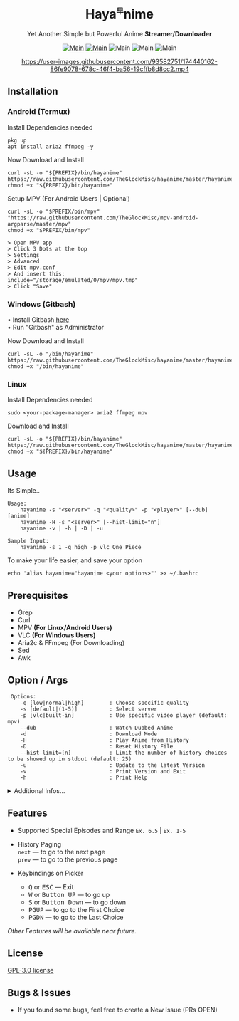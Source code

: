 <div align="center">
<h1>Haya<sup><sub><sup>早</sup></sub></sup>nime</h1>

Yet Another Simple but Powerful Anime **Streamer/Downloader**


[![Main](https://img.shields.io/badge/Maintainer-TheGlockMisc-green?style=flat-square)](https://github.com/TheGlockMisc)
[![Main](https://img.shields.io/badge/Maintainer-Zudeath-green?style=flat-square)](https://github.com/Zudeath)
![Main](https://img.shields.io/badge/OS-Linux-blue?style=flat-square)
![Main](https://img.shields.io/badge/OS-Windows-blue?style=flat-square)
![Main](https://img.shields.io/badge/OS-Android-blue?style=flat-square)

https://user-images.githubusercontent.com/93582751/174440162-86fe9078-678c-46f4-ba56-19cffb8d8cc2.mp4

</div>

## Installation
### Android (Termux)
Install Dependencies needed
```
pkg up
apt install aria2 ffmpeg -y
```

Now Download and Install
```
curl -sL -o "${PREFIX}/bin/hayanime" https://raw.githubusercontent.com/TheGlockMisc/hayanime/master/hayanime
chmod +x "${PREFIX}/bin/hayanime"
```
Setup MPV (For Android Users | Optional)
```
curl -sL -o "$PREFIX/bin/mpv" "https://raw.githubusercontent.com/TheGlockMisc/mpv-android-argparse/master/mpv"
chmod +x "$PREFIX/bin/mpv"

> Open MPV app
> Click 3 Dots at the top
> Settings
> Advanced
> Edit mpv.conf
> And insert this:
include="/storage/emulated/0/mpv/mpv.tmp"
> Click "Save"
```
### Windows (Gitbash)

• Install Gitbash [here](https://git-scm.com/download/win)<br>
• Run "Gitbash" as Administrator

Now Download and Install
```
curl -sL -o "/bin/hayanime" https://raw.githubusercontent.com/TheGlockMisc/hayanime/master/hayanime
chmod +x "/bin/hayanime"
```

### Linux

Install Dependencies needed
```
sudo <your-package-manager> aria2 ffmpeg mpv
```

Download and Install
```
curl -sL -o "${PREFIX}/bin/hayanime" https://raw.githubusercontent.com/TheGlockMisc/hayanime/master/hayanime
chmod +x "${PREFIX}/bin/hayanime"
```

## Usage
Its Simple..
```
Usage:
    hayanime -s "<server>" -q "<quality>" -p "<player>" [--dub] [anime]
    hayanime -H -s "<server>" [--hist-limit="n"]
    hayanime -v | -h | -D | -u
    
Sample Input:
    hayanime -s 1 -q high -p vlc One Piece
```

To make your life easier, and save your option
```
echo 'alias hayanime="hayanime <your options>"' >> ~/.bashrc
```

## Prerequisites 
+ Grep
+ Curl
+ MPV **(For Linux/Android Users)**
+ VLC **(For Windows Users)**
+ Aria2c & FFmpeg (For Downloading)
+ Sed
+ Awk
## Option / Args
```
 Options:
    -q [low|normal|high]        : Choose specific quality                               
    -s [default|(1-5)]          : Select server                                         
    -p [vlc|built-in]           : Use specific video player (default: mpv)              
    --dub                       : Watch Dubbed Anime                                    
    -d                          : Download Mode             
    -H                          : Play Anime from History
    -D                          : Reset History File
    --hist-limit=[n]            : Limit the number of history choices to be showed up in stdout (default: 25)
    -u                          : Update to the latest Version                          
    -v                          : Print Version and Exit                                
    -h                          : Print Help
```
<details>
<summary>Additional Infos...</summary><br>

+ The quality selection on `-p built-in` and in some servers are not available. (default: Auto)
+ Server Selection is optional, Server 1 is fast but most of the time                     it always break
+ Incase of the default ones is not working, please choose the backup.
+ Built-in video player is only for termux (Android) users.

Vibration/Notification Signal, you can identify it when:
- `1 Vibration/s` : Something succeeds without errors
- `2 Vibration/s` : An error or something was failed

| Exit Codes: | Description |
| ------- | ------- |
| 0 | No Error |
| 1 | An Error occured or the process was destructed by an Exception |
| 2 | Exited using "Iterrupt"

</details>

## Features
+ Supported Special Episodes and Range
`Ex. 6.5` | `Ex. 1-5`

+ History Paging<br>
`next` — to go to the next page<br>
`prev` — to go to the previous page

+ Keybindings on Picker<br>
   - <kbd>Q</kbd> or <kbd>ESC</kbd>		— Exit
   - <kbd>W</kbd> or <kbd>Button UP</kbd>		— to go up
   - <kbd>S</kbd> or <kbd>Button Down</kbd>	— to go down
   - <kbd>PGUP</kbd>			— to go to the First Choice
   - <kbd>PGDN</kbd>			— to go to the Last Choice

*Other Features will be available near future.*

## License
[GPL-3.0 license](https://github.com/TheGlockMisc/hayanime/blob/master/LICENSE)

## Bugs & Issues
+ If you found some bugs, feel free to create a New Issue (PRs OPEN)
